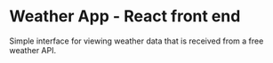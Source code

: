# Weather App - React front end

Simple interface for viewing weather data that is received from a free weather API.
